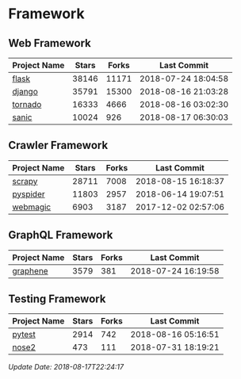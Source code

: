 # Framework

## Web Framework

| Project Name | Stars | Forks | Last Commit |
| ------------ | ----- | ----- | ----------- |
| [flask](https://github.com/pallets/flask) | 38146 | 11171 | 2018-07-24 18:04:58 |
| [django](https://github.com/django/django) | 35791 | 15300 | 2018-08-16 21:03:28 |
| [tornado](https://github.com/tornadoweb/tornado) | 16333 | 4666 | 2018-08-16 03:02:30 |
| [sanic](https://github.com/channelcat/sanic) | 10024 | 926 | 2018-08-17 06:30:03 |

## Crawler Framework

| Project Name | Stars | Forks | Last Commit |
| ------------ | ----- | ----- | ----------- |
| [scrapy](https://github.com/scrapy/scrapy) | 28711 | 7008 | 2018-08-15 16:18:37 |
| [pyspider](https://github.com/binux/pyspider) | 11803 | 2957 | 2018-06-14 19:07:51 |
| [webmagic](https://github.com/code4craft/webmagic) | 6903 | 3187 | 2017-12-02 02:57:06 |

## GraphQL Framework

| Project Name | Stars | Forks | Last Commit |
| ------------ | ----- | ----- | ----------- |
| [graphene](https://github.com/graphql-python/graphene) | 3579 | 381 | 2018-07-24 16:19:58 |

## Testing Framework

| Project Name | Stars | Forks | Last Commit |
| ------------ | ----- | ----- | ----------- |
| [pytest](https://github.com/pytest-dev/pytest) | 2914 | 742 | 2018-08-16 05:16:51 |
| [nose2](https://github.com/nose-devs/nose2) | 473 | 111 | 2018-07-31 18:19:21 |

*Update Date: 2018-08-17T22:24:17*